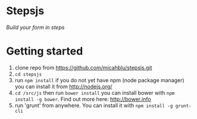 Stepsjs
=======

_Build your form in steps_


Getting started
=

1. clone repo from https://github.com/micahblu/stepsjs.git
2. `cd stepsjs`
3. run `npm install` if you do not yet have npm (node package manager) you can install it from http://nodejs.org/
4. `cd /src/js` then run `bower install` you can install bower with `npm install -g bower`. Find out more here: http://bower.info
5. run 'grunt' from anywhere. You can install it with `npm install -g grunt-cli`


